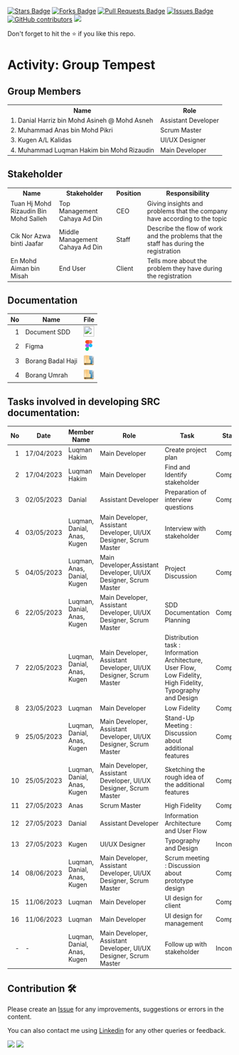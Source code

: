 
<a href="https://github.com/drshahizan/software-engineering/stargazers"><img src="https://img.shields.io/github/stars/drshahizan/software-engineering" alt="Stars Badge"/></a>
<a href="https://github.com/drshahizan/software-engineering/network/members"><img src="https://img.shields.io/github/forks/drshahizan/software-engineering" alt="Forks Badge"/></a>
<a href="https://github.com/drshahizan/software-engineering/pulls"><img src="https://img.shields.io/github/issues-pr/drshahizan/software-engineering" alt="Pull Requests Badge"/></a>
<a href="https://github.com/drshahizan/software-engineering/issues"><img src="https://img.shields.io/github/issues/drshahizan/software-engineering" alt="Issues Badge"/></a>
<a href="https://github.com/drshahizan/software-engineering/graphs/contributors"><img alt="GitHub contributors" src="https://img.shields.io/github/contributors/drshahizan/software-engineering?color=2b9348"></a>
![](https://visitor-badge.glitch.me/badge?page_id=drshahizan/software-engineering)

Don't forget to hit the :star: if you like this repo.

# Activity: Group Tempest

## Group Members
<table>
  <tr>
    <th>Name</th>
    <th>Role</th>
  </tr>
  <tr>
    <td>1. Danial Harriz bin Mohd Asineh @ Mohd Asneh</td>
    <td>Assistant Developer</td>
  </tr>
  <tr>
    <td>2. Muhammad Anas bin Mohd Pikri</td>
    <td>Scrum Master</td>
  </tr>
    <tr>
    <td>3. Kugen A/L Kalidas</td>
    <td>UI/UX Designer</td>
  </tr>
    <tr>
    <td>4. Muhammad Luqman Hakim bin Mohd Rizaudin</td>
    <td>Main Developer</td>
  </tr>
</table>

## Stakeholder
<table>
  <tr>
    <th>Name</th>
    <th>Stakeholder</th>
    <th>Position</th>
    <th>Responsibility</th>
  </tr>
  <tr>
    <td>Tuan Hj Mohd Rizaudin Bin Mohd Salleh</td>
    <td>Top Management Cahaya Ad Din</td>
    <td>CEO</td>
    <td>Giving insights and problems that the company have according to the topic</td>
  </tr>
    <tr>
    <td>Cik Nor Azwa binti Jaafar</td>
    <td>Middle Management Cahaya Ad Din</td>
    <td>Staff</td>
    <td>Describe the flow of work and the problems that the staff has during the registration</td>
  </tr>
    <tr>
    <td>En Mohd Aiman bin Misah</td>
    <td>End User</td>
    <td>Client</td>
    <td>Tells more about the problem they have during the registration</td>
  </tr>
</table>

## Documentation
| No | Name |File | 
| -----:| ----- | :------: | 
|1| Document SDD| <a href="https://docs.google.com/document/d/1K2Qi3slGgb55GVH3L77NezoQBvgSlP_35AhlF6R2jow/edit?usp=sharing" ><img src="../../../../../images/pdf64.png" width="24px" height="24px" ></a>|
|2| Figma| <a href="https://www.figma.com/files/project/93492418/Badal-Hajj-and-Umrah-Management-System?fuid=1235142099190224213" ><img src="../../../../../images/figma.svg" width="24px" height="24px" ></a>|
|3| Borang Badal Haji| <a href="https://drive.google.com/drive/folders/1xm0X4yxzjBrGPt_EeF4PT4udWYxdx8PS?usp=share_link" ><img src="../../../../../images/data_folder.png" width="24px" height="24px" ></a>|
|4| Borang Umrah| <a href="https://drive.google.com/drive/folders/1cNg7cQG-RONHfL7_yHy9h5DZDWGfi-1k?usp=share_link" ><img src="../../../../../images/data_folder.png" width="24px" height="24px" ></a>|


## Tasks involved in developing SRC documentation:

| No | Date | Member Name | Role	| Task	| Status	| 
| -----:| ----- | ------ | ------ | ------ | ------ |
| 1 | 17/04/2023| Luqman Hakim | Main Developer | Create project plan | Complete |
| 2| 17/04/2023| Luqman Hakim|Main Developer |Find and Identify stakeholder | Complete |
| 3| 02/05/2023|Danial | Assistant Developer|Preparation of interview questions | Complete|
| 4|03/05/2023 |Luqman, Danial, Anas, Kugen |Main Developer, Assistant Developer, UI/UX Designer, Scrum Master | Interview with stakeholder|Complete |
| 5| 04/05/2023|Luqman, Anas, Danial, Kugen |Main Developer,Assistant Developer, UI/UX Designer, Scrum Master |Project Discussion| Complete |
|6|22/05/2023|Luqman, Danial, Anas, Kugen | Main Developer, Assistant Developer, UI/UX Designer, Scrum Master| SDD Documentation Planning | Complete |
|7|22/05/2023|Luqman, Danial, Anas, Kugen | Main Developer, Assistant Developer, UI/UX Designer, Scrum Master| Distribution task : Information Architecture, User Flow, Low Fidelity, High Fidelity, Typography and Design| Complete |
|8|23/05/2023|Luqman| Main Developer | Low Fidelity | Complete |
|9|25/05/2023|Luqman, Danial, Anas, Kugen | Main Developer, Assistant Developer, UI/UX Designer, Scrum Master| Stand-Up Meeting : Discussion about additional features | Complete |
|10|25/05/2023|Luqman, Danial, Anas, Kugen | Main Developer, Assistant Developer, UI/UX Designer, Scrum Master| Sketching the rough idea of the additional features | Complete |
|11|27/05/2023| Anas |Scrum Master| High Fidelity | Complete |
|12|27/05/2023| Danial |Assistant Developer| Information Architecture and User Flow | Complete |
|13|27/05/2023| Kugen |UI/UX Designer| Typography and Design | Incomplete |
|14|08/06/2023|Luqman, Danial, Anas, Kugen | Main Developer, Assistant Developer, UI/UX Designer, Scrum Master| Scrum meeting : Discussion about  prototype design | Complete |
|15|11/06/2023|Luqman| Main Developer | UI design for client | Complete |
|16|11/06/2023|Luqman| Main Developer | UI design for management | Complete |
|-|-|Luqman, Danial, Anas, Kugen | Main Developer, Assistant Developer, UI/UX Designer, Scrum Master| Follow up with stakeholder | Incomplete |



## Contribution 🛠️
Please create an [Issue](https://github.com/drshahizan/software-engineering/issues) for any improvements, suggestions or errors in the content.

You can also contact me using [Linkedin](https://www.linkedin.com/in/drshahizan/) for any other queries or feedback.

![](https://komarev.com/ghpvc/?username=drshahizan&label=Views&color=0e75b6&style=flat)
![](https://hit.yhype.me/github/profile?user_id=81284918)



